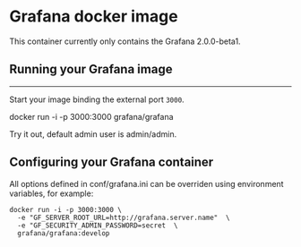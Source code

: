 # Grafana docker image

This container currently only contains the Grafana 2.0.0-beta1.

## Running your Grafana image
--------------------------

Start your image binding the external port `3000`.

   docker run -i -p 3000:3000 grafana/grafana

Try it out, default admin user is admin/admin.


## Configuring your Grafana container

All options defined in conf/grafana.ini can be overriden using environment variables, for example:


```
docker run -i -p 3000:3000 \
  -e "GF_SERVER_ROOT_URL=http://grafana.server.name"  \
  -e "GF_SECURITY_ADMIN_PASSWORD=secret  \
  grafana/grafana:develop
```



